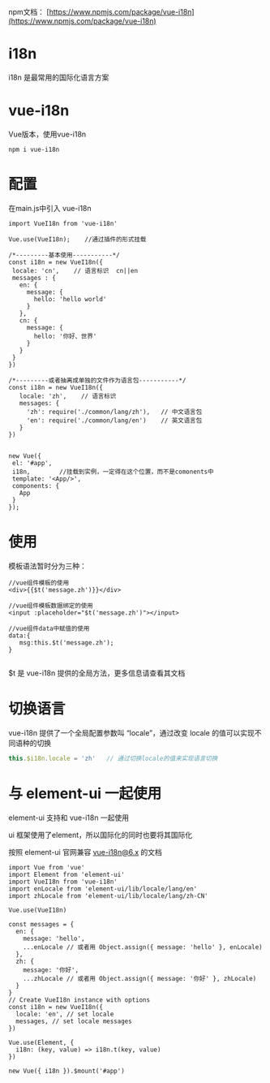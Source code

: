 npm文档： [https://www.npmjs.com/package/vue-i18n](https://www.npmjs.com/package/vue-i18n)

# i18n

i18n 是最常用的国际化语言方案


# vue-i18n

Vue版本，使用vue-i18n

```
npm i vue-i18n
```

# 配置

在main.js中引入 vue-i18n
```
import VueI18n from 'vue-i18n'

Vue.use(VueI18n);    //通过插件的形式挂载

/*---------基本使用-----------*/
const i18n = new VueI18n({
 locale: 'cn',    // 语言标识  cn||en
 messages : {
   en: {
     message: {
       hello: 'hello world'
     }
   },
   cn: {
     message: {
       hello: '你好、世界'
     }
   }
 }
})

/*---------或者抽离成单独的文件作为语言包-----------*/
const i18n = new VueI18n({
   locale: 'zh',    // 语言标识
   messages: {
     'zh': require('./common/lang/zh'),   // 中文语言包
     'en': require('./common/lang/en')    // 英文语言包
   }
})


new Vue({
 el: '#app',
 i18n,        //挂载到实例，一定得在这个位置，而不是comonents中
 template: '<App/>',
 components: {
   App
 }
});
```


# 使用

模板语法暂时分为三种：

```
//vue组件模板的使用
<div>{{$t('message.zh')}}</div>

//vue组件模板数据绑定的使用
<input :placeholder="$t('message.zh')"></input>

//vue组件data中赋值的使用
data:{
   msg:this.$t('message.zh');
}


```

$t 是 vue-i18n 提供的全局方法，更多信息请查看其文档


# 切换语言

vue-i18n 提供了一个全局配置参数叫 “locale”，通过改变 locale 的值可以实现不同语种的切换

```js
this.$i18n.locale = 'zh'   // 通过切换locale的值来实现语言切换
```


# 与 element-ui 一起使用

element-ui 支持和 vue-i18n 一起使用

 ui 框架使用了element，所以国际化的同时也要将其国际化

按照 element-ui 官网兼容 vue-i18n@6.x 的文档

```
import Vue from 'vue'
import Element from 'element-ui'
import VueI18n from 'vue-i18n'
import enLocale from 'element-ui/lib/locale/lang/en'
import zhLocale from 'element-ui/lib/locale/lang/zh-CN'

Vue.use(VueI18n)

const messages = {
  en: {
    message: 'hello',
    ...enLocale // 或者用 Object.assign({ message: 'hello' }, enLocale)
  },
  zh: {
    message: '你好',
    ...zhLocale // 或者用 Object.assign({ message: '你好' }, zhLocale)
  }
}
// Create VueI18n instance with options
const i18n = new VueI18n({
  locale: 'en', // set locale
  messages, // set locale messages
})

Vue.use(Element, {
  i18n: (key, value) => i18n.t(key, value)
})

new Vue({ i18n }).$mount('#app')
```